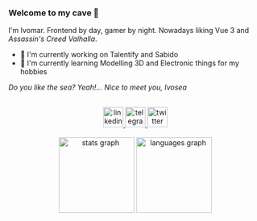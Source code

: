 ### Welcome to my cave 👋

I'm Ivomar. Frontend by day, gamer by night. Nowadays liking Vue 3 and _Assassin's Creed Valhalla_.

- 🔭 I'm currently working on Talentify and Sabido
- 🌱 I'm currently learning Modelling 3D and Electronic things for my hobbies

_Do you like the sea? Yeah!... Nice to meet you, Ivosea_

<br>

<div align="center">
  <a href="https://www.linkedin.com/in/ivomarsan/" target="_blank">
    <img src="https://img.shields.io/static/v1?message=LinkedIn&logo=linkedin&label=&color=0077B5&logoColor=white&labelColor=&style=for-the-badge" height="40" alt="linkedin logo"  />
  </a>
  <a href="https://t.me/ivomarsan" target="_blank">
    <img src="https://img.shields.io/static/v1?message=Telegram&logo=telegram&label=&color=2CA5E0&logoColor=white&labelColor=&style=for-the-badge" height="40" alt="telegram logo"  />
  </a>
  <a href="https://twitter.com/ivomarsan" target="_blank">
    <img src="https://img.shields.io/static/v1?message=Twitter&logo=twitter&label=&color=1DA1F2&logoColor=white&labelColor=&style=for-the-badge" height="40" alt="twitter logo"  />
  </a>
</div>

<br>

<div align="center">
  <img src="https://github-readme-stats.vercel.app/api?hide_title=true&hide_rank=false&show_icons=true&include_all_commits=false&count_private=true&disable_animations=true&theme=github_dark&locale=en&hide_border=true&username=ivomarsan" height="150" alt="stats graph"  />
  <img src="https://github-readme-stats.vercel.app/api/top-langs?locale=en&hide_title=false&layout=compact&card_width=320&langs_count=6&theme=github_dark&hide_border=true&username=ivomarsan" height="150" alt="languages graph"  />
</div>
